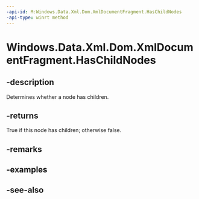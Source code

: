 ```yaml
---
-api-id: M:Windows.Data.Xml.Dom.XmlDocumentFragment.HasChildNodes
-api-type: winrt method
---
```


<!-- Method syntax
public bool HasChildNodes()
-->

# Windows.Data.Xml.Dom.XmlDocumentFragment.HasChildNodes

## -description
Determines whether a node has children.

## -returns
True if this node has children; otherwise false.

## -remarks

## -examples

## -see-also
